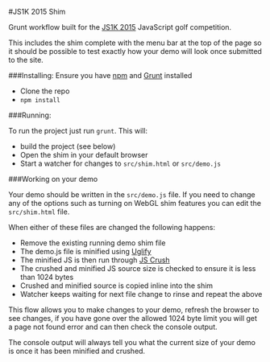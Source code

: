 #JS1K 2015 Shim

Grunt workflow built for the [JS1K 2015](http://js1k.com/2015-hypetrain/) JavaScript golf competition.

This includes the shim complete with the menu bar at the top of the page so it should be possible to test exactly how your demo will look once submitted to the site.

###Installing:
Ensure you have [npm](https://www.npmjs.com/) and [Grunt](http://gruntjs.com/) installed
- Clone the repo
- ```npm install```

###Running:

To run the project just run ```grunt```. This will:

- build the project (see below)
- Open the shim in your default browser
- Start a watcher for changes to ```src/shim.html``` or ```src/demo.js```

###Working on your demo

Your demo should be written in the ```src/demo.js``` file. If you need to change any of the options such as turning on WebGL shim features you can edit the ```src/shim.html``` file.

When either of these files are changed the following happens:

- Remove the existing running demo shim file
- The demo.js file is minified using [Uglify](https://github.com/mishoo/UglifyJS)
- The minified JS is then run through [JS Crush](http://www.iteral.com/jscrush/)
- The crushed and minified JS source size is checked to ensure it is less than 1024 bytes
- Crushed and minified source is copied inline into the shim
- Watcher keeps waiting for next file change to rinse and repeat the above
 
This flow allows you to make changes to your demo, refresh the browser to see changes, if you have gone over the allowed 1024 byte limit you will get a page not found error and can then check the console output.

The console output will always tell you what the current size of your demo is once it has been minified and crushed.
